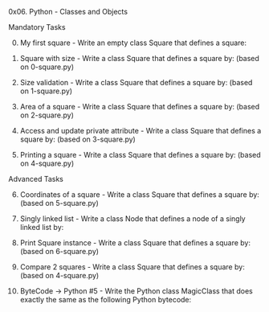 0x06. Python - Classes and Objects

Mandatory Tasks

0. My first square - Write an empty class Square that defines a square:

1. Square with size - Write a class Square that defines a square by: (based on 0-square.py)

2. Size validation - Write a class Square that defines a square by: (based on 1-square.py)

3. Area of a square - Write a class Square that defines a square by: (based on 2-square.py)

4. Access and update private attribute - Write a class Square that defines a square by: (based on 3-square.py)

5. Printing a square - Write a class Square that defines a square by: (based on 4-square.py)

Advanced Tasks

6. Coordinates of a square - Write a class Square that defines a square by: (based on 5-square.py)

7. Singly linked list - Write a class Node that defines a node of a singly linked list by:

8. Print Square instance - Write a class Square that defines a square by: (based on 6-square.py)

9. Compare 2 squares - Write a class Square that defines a square by: (based on 4-square.py)

10. ByteCode -> Python #5 - Write the Python class MagicClass that does exactly the same as the following Python bytecode:
